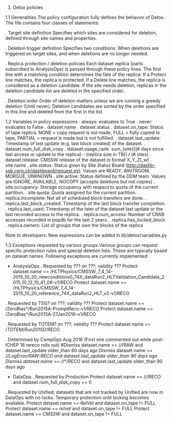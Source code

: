 1. Detox policies

1.1 Generalities
The policy configuration fully defines the behavior of Detox. The file contains four classes of statements:

 . Target site definition
   Specifies which sites are considered for deletion, defined through site names and properties.

 . Deletion trigger definition
   Specifies two conditions: When deletions are triggered on target sites, and when deletions are no longer needed.

 . Replica protection / deletion policies
   Each dataset replica (parts subscribed to AnalysisOps) is passed through these policy lines.
   The first line with a matching condition determines the fate of the replica:
    If a Protect line matches, the replica is protected.
    If a Delete line matches, the replica is considered as a deletion candidate.
   If the site needs deletion, replicas in the deletion candidate list are deleted in the specified order.

 . Deletion order
   Order of deletion matters unless we are running a greedy deletion (Until never). Deletion candidates are sorted
   by the order specified in this line and deleted from the first in the list.

1.2 Variables in policy expressions
 <General>
 . always: evaluates to True
 . never: evaluates to False
 <Dataset>
 . dataset.name
 . dataset.status
 . dataset.on_tape: Status of tape replica. NONE = copy request is not made, FULL = fully copied to tape, PARTIAL = request is made but is not fulfilled.
 . dataset.last_update: Timestamp of last update (e.g. last block created) of the dataset.
 . dataset.num_full_disk_copy
 . dataset.usage_rank: sum_{site}[(# days since last access or update to the replica) - (replica size in TB)] / (# sites)
 . dataset.release: CMSSW release of the dataset in format X_Y_Z[_w]
 <Site>
 . site.name
 . site.status: Status given by Site Status Board (http://dashb-ssb.cern.ch/dashboard/request.py). Values are READY, WAITROOM, MORGUE, UNKNOWN
 . site.active: Status defined by the DDM team. Values are IGNORE, AVAILABLE, NOCOPY (accepts deletions but not copies)
 . site.occupancy: Storage occupancy with respect to quota of the current partition.
 . site.quota: Quota assigned for the current partition.
 <Dataset replica>
 . replica.incomplete: Not all of scheduled block transfers are done.
 . replica.last_block_created: Timestamp of the last block transfer completion.
 . replica.last_used: Timestamp of the later of the dataset last update or the last recorded access to the replica.
 . replica.num_access: Number of CRAB accesses recorded in popdb for the last 2 years.
 . replica.has_locked_block
 . replica.owners: List of groups that own the blocks of the replica

Note to developers: New expressions can be added in lib/detox/variables.py

1.3 Exceptions requested by various gruops
Various groups can request specific protection rules and special deletion lists. These are typically based on dataset names. Following exceptions are currently implemented:

 - AnalysisOps
  . Requested by ??? on ???; validity ???
    Protect dataset.name == /HLTPhysics/CMSSW_7_4_14-2015_10_20_newconditions0_74X_dataRun2_HLTValidation_Candidate_2015_10_12_10_41_09-v1/RECO
    Protect dataset.name == /HLTPhysics/CMSSW_7_4_14-2015_10_20_reference_74X_dataRun2_HLT_v2-v1/RECO
 
  . Requested by TSG? on ???; validity ???
    Protect dataset.name == /ZeroBias*/Run2015A-PromptReco-v1/RECO
    Protect dataset.name == /ZeroBias*/Run2015A-27Jan2016-v1/RECO
 
  . Requested by TOTEM? on ???; validity ???
    Protect dataset.name == /*TOTEM*/*Run2015D*/RECO

  . Determined by CompOps Aug 2016 (First one commented out while post-ICHEP 16 rereco rolls out)
    #Dismiss dataset.name == /*/*/RAW and dataset.last_update older_than 60 days ago
    Dismiss dataset.name == /*/*LogError*/RAW-RECO and dataset.last_update older_than 90 days ago
    Dismiss dataset.name == /*/*/RECO and dataset.last_update older_than 90 days ago

 - DataOps
  . Requested by Production
    Protect dataset.name == /*/*/RECO and dataset.num_full_disk_copy == 0

  . Requested by Unified; datasets that are not tracked by Unified are now in DataOps with no locks.
    Temporary protection until locking becomes available.
    Protect dataset.name == *RelVal* and dataset.on_tape != FULL
    Protect dataset.name == *relval* and dataset.on_tape != FULL
    Protect dataset.name == *CMSSW* and dataset.on_tape != FULL
